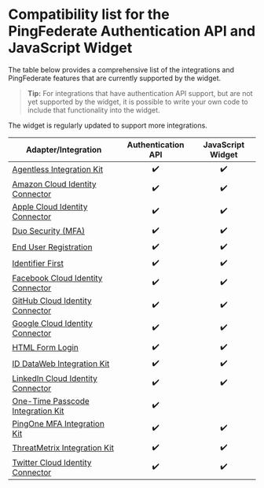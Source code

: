 # Compatibility list for the PingFederate Authentication API and JavaScript Widget

The table below provides a comprehensive list of the integrations and PingFederate features that are currently supported by the widget.

>**Tip:** For integrations that have authentication API support, but are not yet supported by the widget, it is possible to write your own code to include that functionality into the widget.

The widget is regularly updated to support more integrations.

| Adapter/Integration                                                                                                           | Authentication API    | JavaScript Widget   |
| ----------------------------------------------------------------------------------------------------------------------------- | :-------------------: | :-----------------: |
| [Agentless Integration Kit](https://docs.pingidentity.com/bundle/integrations/page/ygj1563994984859.html)                     | :heavy_check_mark:    | :heavy_check_mark:  |
| [Amazon Cloud Identity Connector](https://docs.pingidentity.com/bundle/integrations/page/btb1568414204118.html)               | :heavy_check_mark:    | :heavy_check_mark:  |
| [Apple Cloud Identity Connector](https://docs.pingidentity.com/bundle/integrations/page/cuf1572990949051.html)                | :heavy_check_mark:    | :heavy_check_mark:  |
| [Duo Security (MFA)](https://docs.pingidentity.com/bundle/integrations/page/oca1563995007204.html)                            | :heavy_check_mark:    | :heavy_check_mark:  |
| [End User Registration](https://docs.pingidentity.com/csh?Product=pf-latest&topicname=aga1564003007414.html)                  | :heavy_check_mark:    | :heavy_check_mark:  |
| [Identifier First](https://docs.pingidentity.com/csh?Product=pf-latest&topicname=iek1564003022460.html)                       | :heavy_check_mark:    | :heavy_check_mark:  |
| [Facebook Cloud Identity Connector](https://docs.pingidentity.com/bundle/integrations/page/bza1563995011780.html)             | :heavy_check_mark:    | :heavy_check_mark:  |
| [GitHub Cloud Identity Connector](https://docs.pingidentity.com/bundle/integrations/page/iyj1569865047191.html)               | :heavy_check_mark:    | :heavy_check_mark:  |
| [Google Cloud Identity Connector](https://docs.pingidentity.com/bundle/integrations/page/hxg1563995015946.html)               | :heavy_check_mark:    | :heavy_check_mark:  |
| [HTML Form Login](https://docs.pingidentity.com/csh?Product=pf-latest&topicname=xvy1564003022890.html)                        | :heavy_check_mark:    | :heavy_check_mark:  |
| [ID DataWeb Integration Kit](https://docs.pingidentity.com/bundle/integrations/page/ndg1577481773402.html)                    | :heavy_check_mark:    | :heavy_check_mark:  |
| [LinkedIn Cloud Identity Connector](https://docs.pingidentity.com/bundle/integrations/page/pwm1563995028175.html)             | :heavy_check_mark:    | :heavy_check_mark:  |
| [One-Time Passcode Integration Kit](https://docs.pingidentity.com/bundle/integrations/page/hdv1589402808052.html)             | :heavy_check_mark:    |   |
| [PingOne MFA Integration Kit](https://docs.pingidentity.com/bundle/integrations/page/cal1599060087050.html)                   | :heavy_check_mark:    | :heavy_check_mark:  |
| [ThreatMetrix Integration Kit](https://docs.pingidentity.com/bundle/integrations/page/nnx1593461471877.html)                  | :heavy_check_mark:    | :heavy_check_mark:  |
| [Twitter Cloud Identity Connector](https://docs.pingidentity.com/bundle/integrations/page/cav1563995059579.html)              | :heavy_check_mark:    | :heavy_check_mark:  |
